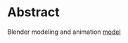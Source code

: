 # Abstract
Blender modeling and animation
[model](https://github.com/SoldierDown/work_space/blob/master/blender_animation/image/differential0.00.png)
